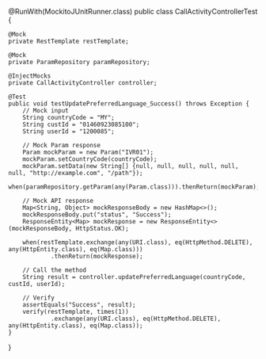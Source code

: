 @RunWith(MockitoJUnitRunner.class)
public class CallActivityControllerTest {

    @Mock
    private RestTemplate restTemplate;

    @Mock
    private ParamRepository paramRepository;

    @InjectMocks
    private CallActivityController controller;

    @Test
    public void testUpdatePreferredLanguage_Success() throws Exception {
        // Mock input
        String countryCode = "MY";
        String custId = "01460923085100";
        String userId = "1200085";

        // Mock Param response
        Param mockParam = new Param("IVR01");
        mockParam.setCountryCode(countryCode);
        mockParam.setData(new String[] {null, null, null, null, null, null, "http://example.com", "/path"});
        when(paramRepository.getParam(any(Param.class))).thenReturn(mockParam);

        // Mock API response
        Map<String, Object> mockResponseBody = new HashMap<>();
        mockResponseBody.put("status", "Success");
        ResponseEntity<Map> mockResponse = new ResponseEntity<>(mockResponseBody, HttpStatus.OK);

        when(restTemplate.exchange(any(URI.class), eq(HttpMethod.DELETE), any(HttpEntity.class), eq(Map.class)))
                .thenReturn(mockResponse);

        // Call the method
        String result = controller.updatePreferredLanguage(countryCode, custId, userId);

        // Verify
        assertEquals("Success", result);
        verify(restTemplate, times(1))
                .exchange(any(URI.class), eq(HttpMethod.DELETE), any(HttpEntity.class), eq(Map.class));
    }
}
